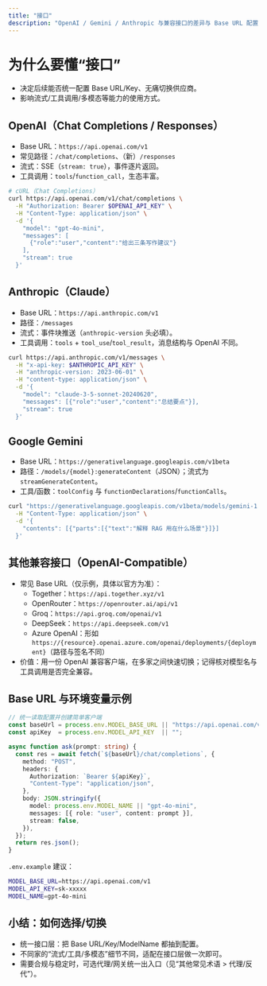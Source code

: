 ```yaml
---
title: "接口"
description: "OpenAI / Gemini / Anthropic 与兼容接口的差异与 Base URL 配置"
---
```


# 为什么要懂“接口”

- 决定后续能否统一配置 Base URL/Key、无痛切换供应商。
- 影响流式/工具调用/多模态等能力的使用方式。

## OpenAI（Chat Completions / Responses）

- Base URL：`https://api.openai.com/v1`
- 常见路径：`/chat/completions`、（新）`/responses`
- 流式：SSE（`stream: true`），事件逐片返回。
- 工具调用：`tools`/`function_call`，生态丰富。

```bash
# cURL（Chat Completions）
curl https://api.openai.com/v1/chat/completions \
  -H "Authorization: Bearer $OPENAI_API_KEY" \
  -H "Content-Type: application/json" \
  -d '{
    "model": "gpt-4o-mini",
    "messages": [
      {"role":"user","content":"给出三条写作建议"}
    ],
    "stream": true
  }'
```

## Anthropic（Claude）

- Base URL：`https://api.anthropic.com/v1`
- 路径：`/messages`
- 流式：事件块推送（`anthropic-version` 头必填）。
- 工具调用：`tools` + `tool_use`/`tool_result`，消息结构与 OpenAI 不同。

```bash
curl https://api.anthropic.com/v1/messages \
  -H "x-api-key: $ANTHROPIC_API_KEY" \
  -H "anthropic-version: 2023-06-01" \
  -H "content-type: application/json" \
  -d '{
    "model": "claude-3-5-sonnet-20240620",
    "messages": [{"role":"user","content":"总结要点"}],
    "stream": true
  }'
```

## Google Gemini

- Base URL：`https://generativelanguage.googleapis.com/v1beta`
- 路径：`/models/{model}:generateContent`（JSON）；流式为 `streamGenerateContent`。
- 工具/函数：`toolConfig` 与 `functionDeclarations`/`functionCalls`。

```bash
curl "https://generativelanguage.googleapis.com/v1beta/models/gemini-1.5-pro:generateContent?key=$GEMINI_API_KEY" \
  -H "Content-Type: application/json" \
  -d '{
    "contents": [{"parts":[{"text":"解释 RAG 用在什么场景"}]}]
  }'
```

## 其他兼容接口（OpenAI-Compatible）

- 常见 Base URL（仅示例，具体以官方为准）：
  - Together：`https://api.together.xyz/v1`
  - OpenRouter：`https://openrouter.ai/api/v1`
  - Groq：`https://api.groq.com/openai/v1`
  - DeepSeek：`https://api.deepseek.com/v1`
  - Azure OpenAI：形如 `https://{resource}.openai.azure.com/openai/deployments/{deployment}`（路径与签名不同）
- 价值：用一份 OpenAI 兼容客户端，在多家之间快速切换；记得核对模型名与工具调用是否完全兼容。

## Base URL 与环境变量示例

```ts
// 统一读取配置并创建简单客户端
const baseUrl = process.env.MODEL_BASE_URL || "https://api.openai.com/v1";
const apiKey  = process.env.MODEL_API_KEY  || "";

async function ask(prompt: string) {
  const res = await fetch(`${baseUrl}/chat/completions`, {
    method: "POST",
    headers: {
      Authorization: `Bearer ${apiKey}`,
      "Content-Type": "application/json",
    },
    body: JSON.stringify({
      model: process.env.MODEL_NAME || "gpt-4o-mini",
      messages: [{ role: "user", content: prompt }],
      stream: false,
    }),
  });
  return res.json();
}
```

`.env.example` 建议：

```bash
MODEL_BASE_URL=https://api.openai.com/v1
MODEL_API_KEY=sk-xxxxx
MODEL_NAME=gpt-4o-mini
```

## 小结：如何选择/切换

- 统一接口层：把 Base URL/Key/ModelName 都抽到配置。
- 不同家的“流式/工具/多模态”细节不同，适配在接口层做一次即可。
- 需要合规与稳定时，可选代理/网关统一出入口（见“其他常见术语 > 代理/反代”）。
